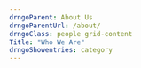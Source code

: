 ```yaml
---
drngoParent: About Us
drngoParentUrl: /about/
drngoClass: people grid-content 
Title: "Who We Are"
drngoShowentries: category
---
```






